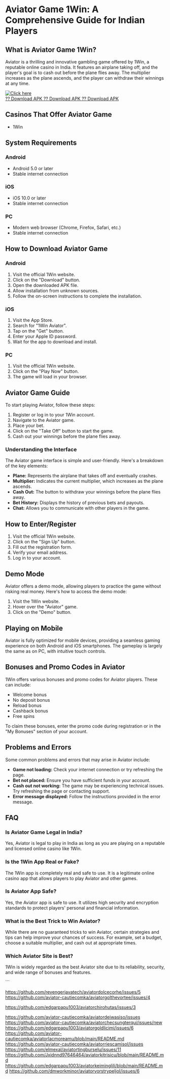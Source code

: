 # Aviator Game 1Win: A Comprehensive Guide for Indian Players

## What is Aviator Game 1Win?

Aviator is a thrilling and innovative gambling game offered by 1Win, a
reputable online casino in India. It features an airplane taking off,
and the player\'s goal is to cash out before the plane flies away. The
multiplier increases as the plane ascends, and the player can withdraw
their winnings at any time.

[![Click
here](https://readscoops.com/wp-content/uploads/2023/03/Readscoop-aviator-1-1.jpg)](https://traff.sbs/deff)\
[?? Download APK ?? Download APK ?? Download
APK](https://traff.sbs/deff)

## Casinos That Offer Aviator Game

-   1Win

## System Requirements

### Android

-   Android 5.0 or later
-   Stable internet connection

### iOS

-   iOS 10.0 or later
-   Stable internet connection

### PC

-   Modern web browser (Chrome, Firefox, Safari, etc.)
-   Stable internet connection

## How to Download Aviator Game

### Android

1.  Visit the official 1Win website.
2.  Click on the "Download" button.
3.  Open the downloaded APK file.
4.  Allow installation from unknown sources.
5.  Follow the on-screen instructions to complete the installation.

### iOS

1.  Visit the App Store.
2.  Search for "1Win Aviator".
3.  Tap on the "Get" button.
4.  Enter your Apple ID password.
5.  Wait for the app to download and install.

### PC

1.  Visit the official 1Win website.
2.  Click on the "Play Now" button.
3.  The game will load in your browser.

## Aviator Game Guide

To start playing Aviator, follow these steps:

1.  Register or log in to your 1Win account.
2.  Navigate to the Aviator game.
3.  Place your bet.
4.  Click on the "Take Off" button to start the game.
5.  Cash out your winnings before the plane flies away.

### Understanding the Interface

The Aviator game interface is simple and user-friendly. Here\'s a
breakdown of the key elements:

-   **Plane:** Represents the airplane that takes off and eventually
    crashes.
-   **Multiplier:** Indicates the current multiplier, which increases as
    the plane ascends.
-   **Cash Out:** The button to withdraw your winnings before the plane
    flies away.
-   **Bet History:** Displays the history of previous bets and payouts.
-   **Chat:** Allows you to communicate with other players in the game.

## How to Enter/Register

1.  Visit the official 1Win website.
2.  Click on the "Sign Up" button.
3.  Fill out the registration form.
4.  Verify your email address.
5.  Log in to your account.

## Demo Mode

Aviator offers a demo mode, allowing players to practice the game
without risking real money. Here\'s how to access the demo mode:

1.  Visit the 1Win website.
2.  Hover over the "Aviator" game.
3.  Click on the "Demo" button.

## Playing on Mobile

Aviator is fully optimized for mobile devices, providing a seamless
gaming experience on both Android and iOS smartphones. The gameplay is
largely the same as on PC, with intuitive touch controls.

## Bonuses and Promo Codes in Aviator

1Win offers various bonuses and promo codes for Aviator players. These
can include:

-   Welcome bonus
-   No deposit bonus
-   Reload bonus
-   Cashback bonus
-   Free spins

To claim these bonuses, enter the promo code during registration or in
the "My Bonuses" section of your account.

## Problems and Errors

Some common problems and errors that may arise in Aviator include:

-   **Game not loading:** Check your internet connection or try
    refreshing the page.
-   **Bet not placed:** Ensure you have sufficient funds in your
    account.
-   **Cash out not working:** The game may be experiencing technical
    issues. Try refreshing the page or contacting support.
-   **Error message displayed:** Follow the instructions provided in the
    error message.

## FAQ

### Is Aviator Game Legal in India?

Yes, Aviator is legal to play in India as long as you are playing on a
reputable and licensed online casino like 1Win.

### Is the 1Win App Real or Fake?

The 1Win app is completely real and safe to use. It is a legitimate
online casino app that allows players to play Aviator and other games.

### Is Aviator App Safe?

Yes, the Aviator app is safe to use. It utilizes high security and
encryption standards to protect players\' personal and financial
information.

### What is the Best Trick to Win Aviator?

While there are no guaranteed tricks to win Aviator, certain strategies
and tips can help improve your chances of success. For example, set a
budget, choose a suitable multiplier, and cash out at appropriate times.

### Which Aviator Site is Best?

1Win is widely regarded as the best Aviator site due to its reliability,
security, and wide range of bonuses and features.

\`\`\`


https://github.com/revengerjavatech/aviatordolcecorhe/issues/5
https://github.com/aviator-cautiecomka/aviatorgolthevortee/issues/4

https://github.com/edgarpapu1003/aviatorchirohutas/issues/3

https://github.com/aviator-cautiecomka/aviatordeiwasiso/issues
https://github.com/aviator-cautiecomka/aviatorchecsungterqui/issues/new
https://github.com/edgarpapu1003/aviatorgoldlicimi/issues/6
https://github.com/aviator-cautiecomka/aviatorlacmoreamu/blob/main/README.md
https://github.com/aviator-cautiecomka/aviatorriescamisol/issues
https://github.com/elmexal/aviatortingburselu/issues/11
https://github.com/Jxidnnd97646464/aviatorkitrisicu/blob/main/README.md
https://github.com/edgarpapu1003/aviatorkeiminglili/blob/main/README.md
https://github.com/dmworkminor/aviatorvorstrypeljol/issues/6
